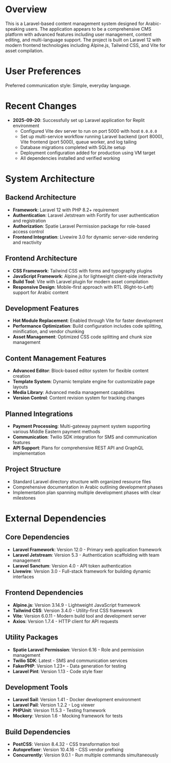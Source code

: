 # Overview

This is a Laravel-based content management system designed for Arabic-speaking users. The application appears to be a comprehensive CMS platform with advanced features including user management, content editing, and multi-language support. The project is built on Laravel 12 with modern frontend technologies including Alpine.js, Tailwind CSS, and Vite for asset compilation.

# User Preferences

Preferred communication style: Simple, everyday language.

# Recent Changes

- **2025-09-20**: Successfully set up Laravel application for Replit environment
  - Configured Vite dev server to run on port 5000 with host `0.0.0.0`
  - Set up multi-service workflow running Laravel backend (port 8000), Vite frontend (port 5000), queue worker, and log tailing
  - Database migrations completed with SQLite setup
  - Deployment configuration added for production using VM target
  - All dependencies installed and verified working

# System Architecture

## Backend Architecture
- **Framework**: Laravel 12 with PHP 8.2+ requirement
- **Authentication**: Laravel Jetstream with Fortify for user authentication and registration
- **Authorization**: Spatie Laravel Permission package for role-based access control
- **Frontend Integration**: Livewire 3.0 for dynamic server-side rendering and reactivity

## Frontend Architecture
- **CSS Framework**: Tailwind CSS with forms and typography plugins
- **JavaScript Framework**: Alpine.js for lightweight client-side interactivity
- **Build Tool**: Vite with Laravel plugin for modern asset compilation
- **Responsive Design**: Mobile-first approach with RTL (Right-to-Left) support for Arabic content

## Development Features
- **Hot Module Replacement**: Enabled through Vite for faster development
- **Performance Optimization**: Build configuration includes code splitting, minification, and vendor chunking
- **Asset Management**: Optimized CSS code splitting and chunk size management

## Content Management Features
- **Advanced Editor**: Block-based editor system for flexible content creation
- **Template System**: Dynamic template engine for customizable page layouts
- **Media Library**: Advanced media management capabilities
- **Version Control**: Content revision system for tracking changes

## Planned Integrations
- **Payment Processing**: Multi-gateway payment system supporting various Middle Eastern payment methods
- **Communication**: Twilio SDK integration for SMS and communication features
- **API Support**: Plans for comprehensive REST API and GraphQL implementation

## Project Structure
- Standard Laravel directory structure with organized resource files
- Comprehensive documentation in Arabic outlining development phases
- Implementation plan spanning multiple development phases with clear milestones

# External Dependencies

## Core Dependencies
- **Laravel Framework**: Version 12.0 - Primary web application framework
- **Laravel Jetstream**: Version 5.3 - Authentication scaffolding with team management
- **Laravel Sanctum**: Version 4.0 - API token authentication
- **Livewire**: Version 3.0 - Full-stack framework for building dynamic interfaces

## Frontend Dependencies
- **Alpine.js**: Version 3.14.9 - Lightweight JavaScript framework
- **Tailwind CSS**: Version 3.4.0 - Utility-first CSS framework
- **Vite**: Version 6.0.11 - Modern build tool and development server
- **Axios**: Version 1.7.4 - HTTP client for API requests

## Utility Packages
- **Spatie Laravel Permission**: Version 6.16 - Role and permission management
- **Twilio SDK**: Latest - SMS and communication services
- **FakerPHP**: Version 1.23+ - Data generation for testing
- **Laravel Pint**: Version 1.13 - Code style fixer

## Development Tools
- **Laravel Sail**: Version 1.41 - Docker development environment
- **Laravel Pail**: Version 1.2.2 - Log viewer
- **PHPUnit**: Version 11.5.3 - Testing framework
- **Mockery**: Version 1.6 - Mocking framework for tests

## Build Dependencies
- **PostCSS**: Version 8.4.32 - CSS transformation tool
- **Autoprefixer**: Version 10.4.16 - CSS vendor prefixing
- **Concurrently**: Version 9.0.1 - Run multiple commands simultaneously